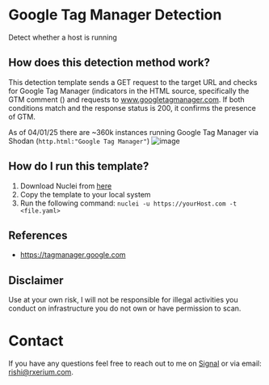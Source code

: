 # Google Tag Manager Detection
Detect whether a host is running 

 ## How does this detection method work?

This detection template sends a GET request to the target URL and checks for Google Tag Manager (indicators in the HTML source, specifically the GTM comment (<!-- Google Tag Manager -->) and requests to www.googletagmanager.com. If both conditions match and the response status is 200, it confirms the presence of GTM.

As of 04/01/25 there are ~360k instances running Google Tag Manager via Shodan (`http.html:"Google Tag Manager"`)
![image](https://github.com/user-attachments/assets/a6429f8f-f45f-40cc-8dff-7b7b2e35388d)


 ## How do I run this template?

1. Download Nuclei from [here](https://github.com/projectdiscovery/nuclei)
2. Copy the template to your local system
3. Run the following command: `nuclei -u https://yourHost.com -t <file.yaml>` 

## References

- https://tagmanager.google.com

## Disclaimer

Use at your own risk, I will not be responsible for illegal activities you conduct on infrastructure you do not own or have permission to scan.

# Contact

If you have any questions feel free to reach out to me on [Signal](https://signal.me/#eu/0Qd68U1ivXNdWCF4hf70UYFo7tB0w-GQqFpYcyV6-yr4exn2SclB6bFeP7wTAxQw) or via email: rishi@rxerium.com.
